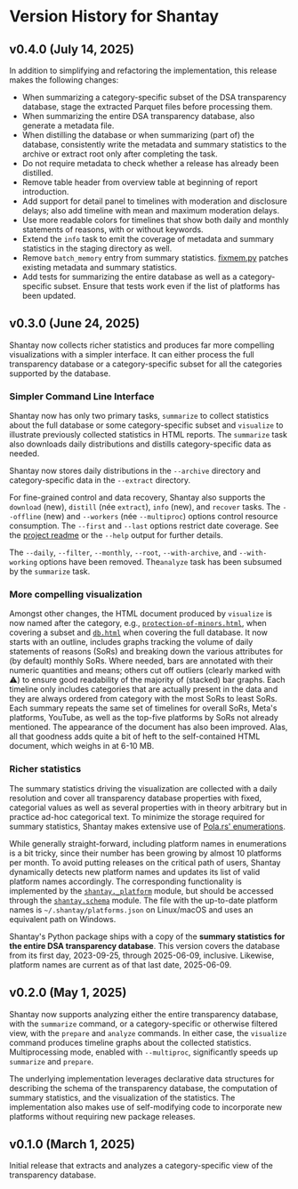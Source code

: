 # Version History for Shantay

## v0.4.0 (July 14, 2025)

In addition to simplifying and refactoring the implementation, this release
makes the following changes:

  - When summarizing a category-specific subset of the DSA transparency
    database, stage the extracted Parquet files before processing them.
  - When summarizing the entire DSA transparency database, also generate a
    metadata file.
  - When distilling the database or when summarizing (part of) the database,
    consistently write the metadata and summary statistics to the archive or
    extract root only after completing the task.
  - Do not require metadata to check whether a release has already been
    distilled.
  - Remove table header from overview table at beginning of report introduction.
  - Add support for detail panel to timelines with moderation and disclosure
    delays; also add timeline with mean and maximum moderation delays.
  - Use more readable colors for timelines that show both daily and monthly
    statements of reasons, with or without keywords.
  - Extend the `info` task to emit the coverage of metadata and summary
    statistics in the staging directory as well.
  - Remove `batch_memory` entry from summary statistics.
    [fixmem.py](script/fixmem.py) patches existing metadata and summary
    statistics.
  - Add tests for summarizing the entire database as well as a category-specific
    subset. Ensure that tests work even if the list of platforms has been
    updated.


## v0.3.0 (June 24, 2025)

Shantay now collects richer statistics and produces far more compelling
visualizations with a simpler interface. It can either process the full
transparency database or a category-specific subset for all the categories
supported by the database.


### Simpler Command Line Interface

Shantay now has only two primary tasks, `summarize` to collect statistics about
the full database or some category-specific subset and `visualize` to illustrate
previously collected statistics in HTML reports. The `summarize` task also
downloads daily distributions and distills category-specific data as needed.

Shantay now stores daily distributions in the `--archive` directory and
category-specific data in the `--extract` directory.

For fine-grained control and data recovery, Shantay also supports the `download`
(new), `distill` (née `extract`), `info` (new), and `recover` tasks. The
`--offline` (new) and `--workers` (née `--multiproc`) options control resource
consumption. The `--first` and `--last` options restrict date coverage. See the
[project readme](https://github.com/apparebit/shantay/blob/boss/README.md) or
the `--help` output for further details.

The `--daily`, `--filter`, `--monthly`, `--root`, `--with-archive`, and
`--with-working` options have been removed. The`analyze` task has been subsumed
by the `summarize` task.


### More compelling visualization

Amongst other changes, the HTML document produced by `visualize` is now named
after the category, e.g.,
[`protection-of-minors.html`](https://apparebit.github.io/shantay/protection-of-minors.html),
when covering a subset and
[`db.html`](https://apparebit.github.io/shantay/db.html) when covering the full
database. It now starts with an outline, includes graphs tracking the volume of
daily statements of reasons (SoRs) and breaking down the various attributes for
(by default) monthly SoRs. Where needed, bars are annotated with their numeric
quantities and means; others cut off outliers (clearly marked with ⚠️) to ensure
good readability of the majority of (stacked) bar graphs. Each timeline only
includes categories that are actually present in the data and they are always
ordered from category with the most SoRs to least SoRs. Each summary repeats the
same set of timelines for overall SoRs, Meta's platforms, YouTube, as well as
the top-five platforms by SoRs not already mentioned. The appearance of the
document has also been improved. Alas, all that goodness adds quite a bit of
heft to the self-contained HTML document, which weighs in at 6-10 MB.


### Richer statistics

The summary statistics driving the visualization are collected with a daily
resolution and cover all transparency database properties with fixed, categorial
values as well as several properties with in theory arbitrary but in practice
ad-hoc categorical text. To minimize the storage required for summary
statistics, Shantay makes extensive use of [Pola.rs'
enumerations](https://docs.pola.rs/user-guide/expressions/categorical-data-and-enums/).

While generally straight-forward, including platform names in enumerations is a
bit tricky, since their number has been growing by almost 10 platforms per
month. To avoid putting releases on the critical path of users, Shantay
dynamically detects new platform names and updates its list of valid platform
names accordingly. The corresponding functionality is implemented by the
[`shantay._platform`](https://github.com/apparebit/shantay/blob/boss/shantay/_platform.py)
module, but should be accessed through the
[`shantay.schema`](https://github.com/apparebit/shantay/blob/boss/shantay/schema.py)
module. The file with the up-to-date platform names is
`~/.shantay/platforms.json` on Linux/macOS and uses an equivalent path on
Windows.

Shantay's Python package ships with a copy of the **summary statistics for the
entire DSA transparency database**. This version covers the database from its
first day, 2023-09-25, through 2025-06-09, inclusive. Likewise, platform names
are current as of that last date, 2025-06-09.


## v0.2.0 (May 1, 2025)

Shantay now supports analyzing either the entire transparency database, with the
`summarize` command, or a category-specific or otherwise filtered view, with the
`prepare` and `analyze` commands. In either case, the `visualize` command
produces timeline graphs about the collected statistics. Multiprocessing mode,
enabled with `--multiproc`, significantly speeds up `summarize` and `prepare`.

The underlying implementation leverages declarative data structures for
describing the schema of the transparency database, the computation of summary
statistics, and the visualization of the statistics. The implementation also
makes use of self-modifying code to incorporate new platforms without requiring
new package releases.


## v0.1.0 (March 1, 2025)

Initial release that extracts and analyzes a category-specific view of the
transparency database.
